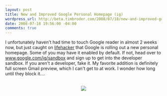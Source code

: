 ```yaml
--- 
layout: post
title: New and Improved Google Personal Homepage (ig)
wordpress_url: http://beta.timbroder.com/2008/07/18/new-and-improved-google-personal-homepage-ig/
date: 2008-07-18 19:56:00 -04:00
comments: true
---
```

I unfortunately haven't had time to touch Google reader in almost 2 weeks now, but just caught on <a href="http://lifehacker.com/398759/the-new-igoogle-gets-full+screen-gmail">lifehacker</a> that Google is rolling out a new personal homepage.  Some of you may have it enabled by default. If not, head over to <a href="http://www.google.com/ig/sandbox">www.google.com/ig/sandbox</a> and sign up to get into the developer sandbox.  If you aren't a developer, fake it.  My favorite addition is definitely full screen Gmail preview, which I can't get to at work.  I wonder how long until they block it....<br /><br />
<div class="separator" style="text-align: center; clear: both;">
<a href="http://3.bp.blogspot.com/_Ng3QbVQfLZ8/SID2FFUAMUI/AAAAAAAASN8/Wr2BUjBqMs8/s1600-h/ig.JPG" imageanchor="1" style="border: 0pt none ; background-color: transparent; margin-left: 1em; margin-right: 1em;"><img src="http://3.bp.blogspot.com/_Ng3QbVQfLZ8/SID2FFUAMUI/AAAAAAAASN8/3uHMeD_JNbY/s320-R/ig.JPG" style="border: 0pt none ;" /></a></div>
